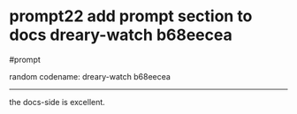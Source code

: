 # prompt22  add prompt section to docs dreary-watch b68eecea

#prompt 

random codename: dreary-watch b68eecea

***


the docs-side is excellent. 